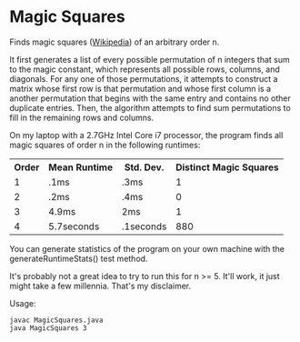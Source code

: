 Magic Squares
=============

Finds magic squares ([Wikipedia](http://en.wikipedia.org/wiki/Magic_square)) of an arbitrary order n. 

It first generates a list of every possible permutation of n integers that sum to the magic constant, which represents all possible rows, columns, and diagonals.  For any one of those permutations, it attempts to construct a matrix whose first row is that permutation and whose first column is a another permutation that begins with the same entry and contains no other duplicate entries.  Then, the algorithm attempts to find sum permutations to fill in the remaining rows and columns.

On my laptop with a 2.7GHz Intel Core i7 processor, the program finds all magic squares of order n in the following runtimes:

<table>
<tr><th>Order</th><th>Mean Runtime</th><th>Std. Dev.</th><th>Distinct Magic Squares</th></tr>
<tr><td>1</td><td>.1ms</td><td>.3ms</td><td>1</td></tr>
<tr><td>2</td><td>.2ms</td><td>.4ms</td><td>0</td></tr>
<tr><td>3</td><td>4.9ms</td><td>2ms</td><td>1</td></tr>
<tr><td>4</td><td>5.7seconds</td><td>.1seconds</td><td>880</td></tr>
</table>

You can generate statistics of the program on your own machine with the generateRuntimeStats() test method.

It's probably not a great idea to try to run this for n >= 5.  It'll work, it just might take a few millennia.  That's my disclaimer. 

Usage: 

```
javac MagicSquares.java
java MagicSquares 3
```
